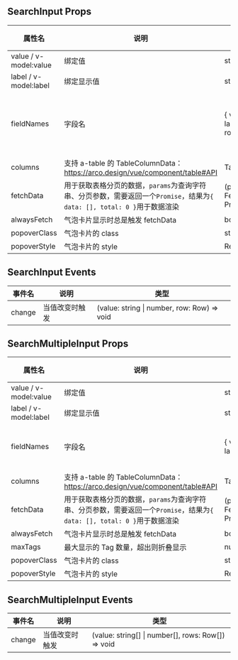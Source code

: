 ## SearchInput Props

| 属性名                | 说明                                                                                                                      | 类型                                                      | 必须 | 默认值                                                 |
| --------------------- | ------------------------------------------------------------------------------------------------------------------------- | --------------------------------------------------------- | ---- | ------------------------------------------------------ |
| value / v-model:value | 绑定值                                                                                                                    | string \| number                                          |      | -                                                      |
| label / v-model:label | 绑定显示值                                                                                                                | string \| number                                          |      | -                                                      |
| fieldNames            | 字段名                                                                                                                    | { valueKey?: string, labelKey?: string, rowKey?: string } |      | { valueKey: 'value', labelKey: 'label', rowKey: 'id' } |
| columns               | 支持 a-table 的 TableColumnData：<https://arco.design/vue/component/table#API>                                            | TableColumnData[]                                         | 是   | -                                                      |
| fetchData             | 用于获取表格分页的数据，`params`为查询字符串、分页参数，需要返回一个`Promise`，结果为`{ data: [], total: 0 }`用于数据渲染 | (params: FetchParams) => Promise\<FetchResult>            | 是   | -                                                      |
| alwaysFetch           | 气泡卡片显示时总是触发 fetchData                                                                                          | boolean                                                   |      | -                                                      |
| popoverClass          | 气泡卡片的 class                                                                                                          | string                                                    |      | -                                                      |
| popoverStyle          | 气泡卡片的 style                                                                                                          | Record<string, any>                                       |      | -                                                      |

## SearchInput Events

| 事件名 | 说明           | 类型                                        |
| ------ | -------------- | ------------------------------------------- |
| change | 当值改变时触发 | (value: string \| number, row: Row) => void |

## SearchMultipleInput Props

| 属性名                | 说明                                                                                                                      | 类型                                           | 必须 | 默认值                                   |
| --------------------- | ------------------------------------------------------------------------------------------------------------------------- | ---------------------------------------------- | ---- | ---------------------------------------- |
| value / v-model:value | 绑定值                                                                                                                    | string[] \| number[]                           |      | -                                        |
| label / v-model:label | 绑定显示值                                                                                                                | string[] \| number[]                           |      | -                                        |
| fieldNames            | 字段名                                                                                                                    | { valueKey?: string, labelKey?: string }       |      | { valueKey: 'value', labelKey: 'label' } |
| columns               | 支持 a-table 的 TableColumnData：<https://arco.design/vue/component/table#API>                                            | TableColumnData[]                              | 是   | -                                        |
| fetchData             | 用于获取表格分页的数据，`params`为查询字符串、分页参数，需要返回一个`Promise`，结果为`{ data: [], total: 0 }`用于数据渲染 | (params: FetchParams) => Promise\<FetchResult> | 是   | -                                        |
| alwaysFetch           | 气泡卡片显示时总是触发 fetchData                                                                                          | boolean                                        |      | -                                        |
| maxTags               | 最大显示的 Tag 数量，超出则折叠显示                                                                                       | number                                         |      | -                                        |
| popoverClass          | 气泡卡片的 class                                                                                                          | string                                         |      | -                                        |
| popoverStyle          | 气泡卡片的 style                                                                                                          | Record<string, any>                            |      | -                                        |

## SearchMultipleInput Events

| 事件名 | 说明           | 类型                                               |
| ------ | -------------- | -------------------------------------------------- |
| change | 当值改变时触发 | (value: string[] \| number[], rows: Row[]) => void |
